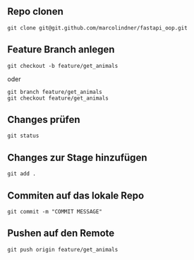 ## Repo clonen
```
git clone git@git.github.com/marcolindner/fastapi_oop.git
```

## Feature Branch anlegen

```
git checkout -b feature/get_animals
```
oder
```
git branch feature/get_animals
git checkout feature/get_animals
```
## Changes prüfen
```
git status
```
## Changes zur Stage hinzufügen
```
git add .
```
## Commiten auf das lokale Repo
```
git commit -m "COMMIT MESSAGE"
```
## Pushen auf den Remote
```
git push origin feature/get_animals
```